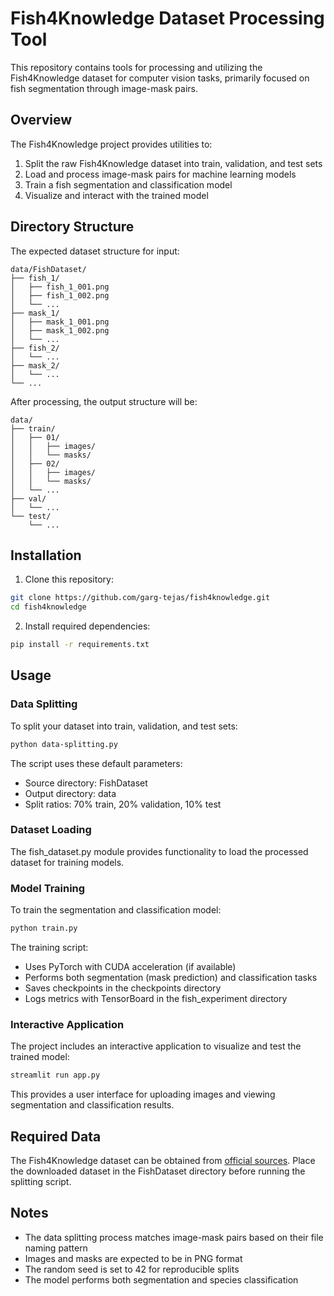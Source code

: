 # Fish4Knowledge Dataset Processing Tool

This repository contains tools for processing and utilizing the Fish4Knowledge dataset for computer vision tasks, primarily focused on fish segmentation through image-mask pairs.

## Overview

The Fish4Knowledge project provides utilities to:

1. Split the raw Fish4Knowledge dataset into train, validation, and test sets
2. Load and process image-mask pairs for machine learning models
3. Train a fish segmentation and classification model
4. Visualize and interact with the trained model

## Directory Structure

The expected dataset structure for input:

```
data/FishDataset/
├── fish_1/
│   ├── fish_1_001.png
│   ├── fish_1_002.png
│   └── ...
├── mask_1/
│   ├── mask_1_001.png
│   ├── mask_1_002.png
│   └── ...
├── fish_2/
│   └── ...
├── mask_2/
│   └── ...
└── ...
```

After processing, the output structure will be:

```
data/
├── train/
│   ├── 01/
│   │   ├── images/
│   │   └── masks/
│   ├── 02/
│   │   ├── images/
│   │   └── masks/
│   └── ...
├── val/
│   └── ...
└── test/
    └── ...
```

## Installation

1. Clone this repository:

```bash
git clone https://github.com/garg-tejas/fish4knowledge.git
cd fish4knowledge
```

2. Install required dependencies:

```bash
pip install -r requirements.txt
```

## Usage

### Data Splitting

To split your dataset into train, validation, and test sets:

```bash
python data-splitting.py
```

The script uses these default parameters:

- Source directory: FishDataset
- Output directory: data
- Split ratios: 70% train, 20% validation, 10% test

### Dataset Loading

The fish_dataset.py module provides functionality to load the processed dataset for training models.

### Model Training

To train the segmentation and classification model:

```bash
python train.py
```

The training script:

- Uses PyTorch with CUDA acceleration (if available)
- Performs both segmentation (mask prediction) and classification tasks
- Saves checkpoints in the checkpoints directory
- Logs metrics with TensorBoard in the fish_experiment directory

### Interactive Application

The project includes an interactive application to visualize and test the trained model:

```bash
streamlit run app.py
```

This provides a user interface for uploading images and viewing segmentation and classification results.

## Required Data

The Fish4Knowledge dataset can be obtained from [official sources](https://homepages.inf.ed.ac.uk/rbf/Fish4Knowledge/GROUNDTRUTH/RECOG/). Place the downloaded dataset in the FishDataset directory before running the splitting script.

## Notes

- The data splitting process matches image-mask pairs based on their file naming pattern
- Images and masks are expected to be in PNG format
- The random seed is set to 42 for reproducible splits
- The model performs both segmentation and species classification
